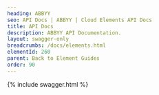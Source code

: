 ```yaml
---
heading: ABBYY
seo: API Docs | ABBYY | Cloud Elements API Docs
title: API Docs
description: ABBYY API Documentation.
layout: swagger-only
breadcrumbs: /docs/elements.html
elementId: 260
parent: Back to Element Guides
order: 90
---
```


{% include swagger.html %}

